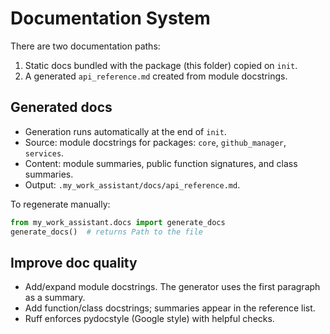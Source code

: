 # Documentation System

There are two documentation paths:

1. Static docs bundled with the package (this folder) copied on `init`.
2. A generated `api_reference.md` created from module docstrings.

## Generated docs

- Generation runs automatically at the end of `init`.
- Source: module docstrings for packages: `core`, `github_manager`, `services`.
- Content: module summaries, public function signatures, and class summaries.
- Output: `.my_work_assistant/docs/api_reference.md`.

To regenerate manually:

```python
from my_work_assistant.docs import generate_docs
generate_docs()  # returns Path to the file
```

## Improve doc quality

- Add/expand module docstrings. The generator uses the first paragraph as a summary.
- Add function/class docstrings; summaries appear in the reference list.
- Ruff enforces pydocstyle (Google style) with helpful checks.
